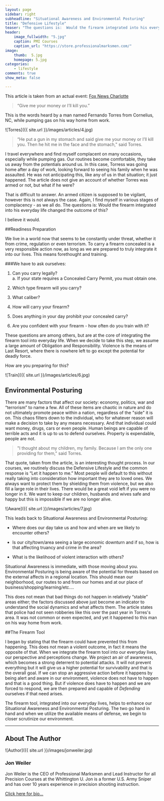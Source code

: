 ```yaml
---
layout: page
sidebar: right
subheadline: "Situational Awareness and Environmental Posturing"
title: "Defensive Lifestyle"
teaser: "The questions is:  Would the firearm integrated into his everyday life changed the outcome of this?"
header:
    image_fullwidth: "5.jpg"
    caption: PMI Courses
    caption_url: "https://store.professionalmarksmen.com/"
image:
    thumb:  5.jpg
    homepage: 5.jpg
categories:
    - lifestyle
comments: true
show_meta: false

---
```

This article is taken from an actual event:  [Fox News Charlotte](http://www.fox46charlotte.com/news/local-news/57051605-story)

> “Give me your money or I’ll kill you.”

This is the words heard by a man named Fernando Torres from Cornelius, NC, while pumping gas on his way home from work.  

![Torres]({{ site.url }}/images/articles/4.jpg)

> “He put a gun in my stomach and said give me your money or I’ll kill you. Then he hit me in the face and the stomach," said Torres.

I travel everywhere and find myself complacent on many occasions, especially while pumping gas.  Our routines become comfortable, they take us away from the potentials around us.  In this case, Torress was going home after a day of work, looking forward to seeing his family when he was assaulted. He was not anticipating this, like any of us in that situation; it just happened.  The article does not give an account of whether Torres was armed or not, but what if he were?  

That is difficult to answer.  An armed citizen is supposed to be vigilant, however this is not always the case.  Again, I find myself in various stages of complacency - as we all do.  The questions is:  Would the firearm integrated into his everyday life changed the outcome of this?  

I believe it would.

##Readiness Preparation

We live in a world now that seems to be constantly under threat, whether it from crime, regulation or even terrorism.  To carry a firearm concealed is a very responsible action now, as long as we are prepared to truly integrate it into our lives.  This means forethought and training.   

###We have to ask ourselves:

1.	Can you carry legally?  
	a.	If your state requires a Concealed Carry Permit, you must obtain one.
	
2.	Which type firearm will you carry?

3.	What caliber?

4.	How will carry your firearm?

5.	Does anything in your day prohibit your concealed carry?

6.	Are you confident with your firearm - how often do you train with it?

These questions are among others, but are at the core of integrating the firearm tool into everyday life.  When we decide to take this step, we assume a large amount of Obligation and Responsibility.  Violence is the means of Last Resort, where there is nowhere left to go except the potential for deadly force.  

How are you preparing for this?    

![Train]({{ site.url }}/images/articles/6.jpg)

## Environmental Posturing

There are many factors that affect our society:  economy, politics, war and “terrorism” to name a few.  All of these items are chaotic in nature and do not ultimately promote peace within a nation, regardless of the "side" it is on.  This chaos filters down to the individual, who for whatever reason will make a decision to take by any means necessary.  And that individual could want money, drugs, cars or even people.  Human beings are capable of terrible acts and it is up to us to defend ourselves.  Property is expendable, people are not. 
   
>"I thought about my children, my family. Because I am the only one providing for them," said Torres.

That quote, taken from the article, is an interesting thought process.  In our courses, we routinely discuss the Defensive Lifestyle and the common response is “Let it happen to me.”  Most people will default to this without really taking into consideration how important they are to loved ones.  We always want to protect them by shielding them from violence, but we also fill a large role in their lives.  There would be a great void left if you were no longer in it.  We want to keep our children, husbands and wives safe and happy but this is impossible if we are no longer alive.

![Aware]({{ site.url }}/images/articles/7.jpg)

This leads back to Situational Awareness and Environmental Posturing:  

* Where does our day take us and how and when are we likely to encounter others?  

* Is our city/town/area seeing a large economic downturn and if so, how is that affecting truancy and crime in the area?  

* What is the likelihood of violent interaction with others?  

Situational Awareness is immediate, with those moving about you.  Environmental Posturing is being aware of the potential for threats based on the external affects in a regional location.  This should mean our neighborhood, our routes to and from our homes and at our place of business/shopping/learning/etc.…

This does not mean that bad things do not happen in relatively “stable” areas either; the factors discussed above just become an indicator to understand the social dynamics and what affects them.  The article states that police had not seen robberies like this over the past year in Torres's area.  It was not common  or even expected, and yet it happened to this man on his way home from work. 

##The Firearm Tool

I began by stating that the firearm could have prevented this from happening.  This does not mean a violent outcome, in fact it means the opposite of that.  When we integrate the firearm tool into our everyday lives, our perspective and perceptions change.  We project an air of awareness, which becomes a strong deterrent to potential attacks.  It will not prevent everything but it will give us a higher potential for survivability and that is the overall goal.  If we can stop an aggressive action before it happens by being alert and aware in our environment, violence does not have to happen and that is a good thing.  But if violence does have to happen and we are forced to respond, we are then prepared and capable of *Defending* ourselves if that need arises.  

The firearm tool, integrated into our everyday lives, helps to enhance our Situational Awareness and Environmental Posturing.  The two go hand in hand and when we utilize the available means of defense, we begin to closer scrutinize our environment.  



______________________________________________________


## About The Author

![Author]({{ site.url }}/images/jonweiler.jpg)

### Jon Weiler 

Jon Weiler is the CEO of Professional Marksmen and Lead Instructor for all Precision Courses at the Whittington U.  Jon is a former U.S. Army Sniper and has over 10 years experience in precision shooting instruction.

[Click here for bio...](http://professionalmarksmen.com/jon_weiler/)

 
